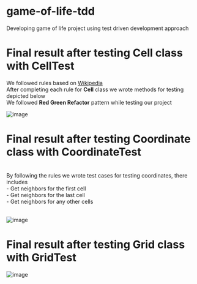 # game-of-life-tdd
Developing game of life project using test driven development approach

# Final result after testing Cell class with CellTest
We followed rules based on [Wikipedia](https://en.wikipedia.org/wiki/Conway%27s_Game_of_Life)
<br>
After completing each rule for **Cell** class we wrote methods for testing depicted below
<br>
We followed **Red Green Refactor** pattern while testing our project
<br>

![image](https://user-images.githubusercontent.com/70511142/170345387-0c20dbac-5656-4163-9485-4374e128cead.png)

# Final result after testing Coordinate class with CoordinateTest
<br>
By following the rules we wrote test cases for testing coordinates, there includes
<br>
- Get neighbors for the first cell <br>
- Get neighbors for the last cell <br>
- Get neighbors for any other cells <br>
<br>

![image](https://user-images.githubusercontent.com/70511142/170463817-e06c054b-d4a9-42bf-9986-ad8c3d8a8830.png)

# Final result after testing Grid class with GridTest

![image](https://user-images.githubusercontent.com/70511142/170470247-799b34ce-64ef-4a09-aada-4a5b9a24c3f6.png)




